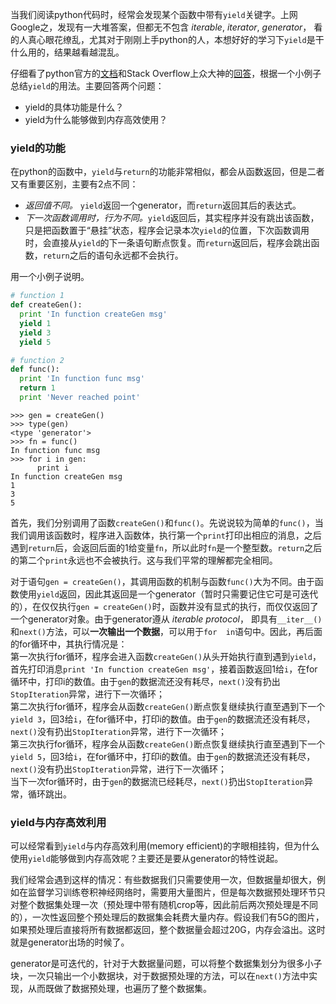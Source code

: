 当我们阅读python代码时，经常会发现某个函数中带有`yield`关键字。上网Google之，发现有一大堆答案，但都无不包含 _iterable_, _iterator_, _generator_，
看的人真心眼花缭乱，尤其对于刚刚上手python的人，本想好好的学习下`yield`是干什么用的，结果越看越混乱。

仔细看了python官方的[文档](https://docs.python.org/3.5/glossary.html#term-generator)和Stack Overflow上众大神的[回答](https://stackoverflow.com/questions/231767/what-does-the-yield-keyword-do-in-python)，根据一个小例子总结`yield`的用法。主要回答两个问题：
- yield的具体功能是什么？
- yield为什么能够做到内存高效使用？

### yield的功能

在python的函数中，`yield`与`return`的功能非常相似，都会从函数返回，但是二者又有重要区别，主要有2点不同：
- _返回值不同。_ `yield`返回一个generator，而`return`返回其后的表达式。
- _下一次函数调用时，行为不同。_`yield`返回后，其实程序并没有跳出该函数，只是把函数置于“悬挂”状态，程序会记录本次`yield`的位置，下次函数调用时，会直接从`yield`的下一条语句断点恢复。而`return`返回后，程序会跳出函数，`return`之后的语句永远都不会执行。

用一个小例子说明。
```python
# function 1
def createGen():
  print 'In function createGen msg'
  yield 1
  yield 3
  yield 5

# function 2
def func():
  print 'In function func msg'
  return 1
  print 'Never reached point'
```
```shell
>>> gen = createGen()
>>> type(gen)
<type 'generator'>
>>> fn = func()
In function func msg
>>> for i in gen:
      print i
In function createGen msg
1
3
5
```
首先，我们分别调用了函数`createGen()`和`func()`。先说说较为简单的`func()`，当我们调用该函数时，程序进入函数体，执行第一个`print`打印出相应的消息，之后遇到`return`后，会返回后面的1给变量`fn`，所以此时`fn`是一个整型数。`return`之后的第二个`print`永远也不会被执行。这与我们平常的理解都完全相同。

对于语句`gen = createGen()`，其调用函数的机制与函数`func()`大为不同。由于函数使用`yield`返回，因此其返回是一个generator（暂时只需要记住它可是可迭代的），在仅仅执行`gen = createGen()`时，函数并没有显式的执行，而仅仅返回了一个generator对象。由于generator遵从 *iterable protocol*， 即具有`__iter__()`和`next()`方法，可以**一次输出一个数据**，可以用于`for  in`语句中。因此，再后面的for循环中，其执行情况是：\
第一次执行for循环，程序会进入函数`createGen()`从头开始执行直到遇到`yield`，首先打印消息`print 'In function createGen msg'`，接着函数返回1给`i`，在for循环中，打印i的数值。由于`gen`的数据流还没有耗尽，`next()`没有扔出`StopIteration`异常，进行下一次循环；\
第二次执行for循环，程序会从函数`createGen()`断点恢复继续执行直至遇到下一个`yield 3`，回3给`i`，在for循环中，打印i的数值。由于`gen`的数据流还没有耗尽，`next()`没有扔出`StopIteration`异常，进行下一次循环；\
第三次执行for循环，程序会从函数`createGen()`断点恢复继续执行直至遇到下一个`yield 5`，回3给`i`，在for循环中，打印i的数值。由于`gen`的数据流还没有耗尽，`next()`没有扔出`StopIteration`异常，进行下一次循环；\
当下一次for循环时，由于`gen`的数据流已经耗尽，`next()`扔出`StopIteration`异常，循环跳出。

### yield与内存高效利用
可以经常看到`yield`与内存高效利用(memory efficient)的字眼相挂钩，但为什么使用`yield`能够做到内存高效呢？主要还是要从generator的特性说起。

我们经常会遇到这样的情况：有些数据我们只需要使用一次，但数据量却很大，例如在监督学习训练卷积神经网络时，需要用大量图片，但是每次数据预处理环节只对整个数据集处理一次（预处理中带有随机crop等，因此前后两次预处理是不同的），一次性返回整个预处理后的数据集会耗费大量内存。假设我们有5G的图片，如果预处理后直接将所有数据都返回，整个数据量会超过20G，内存会溢出。这时就是generator出场的时候了。

generator是可迭代的，针对于大数据量问题，可以将整个数据集划分为很多小子块，一次只输出一个小数据块，对于数据预处理的方法，可以在`next()`方法中实现，从而既做了数据预处理，也遍历了整个数据集。
